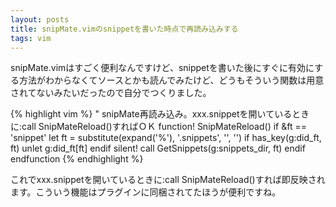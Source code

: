 ```yaml
---
layout: posts
title: snipMate.vimのsnippetを書いた時点で再読み込みする
tags: vim
---
```


snipMate.vimはすごく便利なんですけど、snippetを書いた後にすぐに有効にする方法がわからなくてソースとかも読んでみたけど、どうもそういう関数は用意されてないみたいだったので自分でつくりました。

{% highlight vim %}
" snipMate再読み込み。xxx.snippetを開いているときに:call SnipMateReload()すればＯＫ
function! SnipMateReload()
    if &ft == 'snippet'
        let ft = substitute(expand('%'), '.snippets', '', '')
        if has_key(g:did_ft, ft)
            unlet g:did_ft[ft]
        endif
        silent! call GetSnippets(g:snippets_dir, ft)
    endif
endfunction
{% endhighlight %}

これでxxx.snippetを開いているときに:call SnipMateReload()すれば即反映されます。こういう機能はプラグインに同梱されてたほうが便利ですね。
